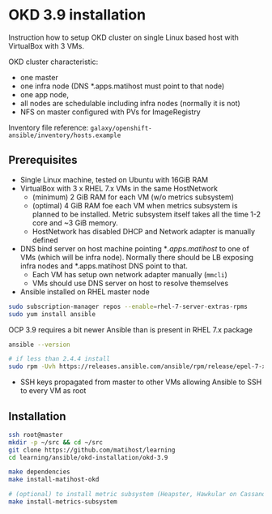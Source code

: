# OKD 3.9 installation

Instruction how to setup OKD cluster on single Linux based host with VirtualBox with 3 VMs.

OKD cluster characteristic:

* one master
* one infra node (DNS *.apps.matihost must point to that node)
* one app node,
* all nodes are schedulable including infra nodes (normally it is not)
* NFS on master configured with PVs for ImageRegistry

Inventory file reference: `galaxy/openshift-ansible/inventory/hosts.example`

## Prerequisites

* Single Linux machine, tested on Ubuntu with 16GiB  RAM
* VirtualBox with 3 x RHEL 7.x VMs in the same HostNetwork
  * (minimum) 2 GiB RAM for each VM  (w/o metrics subsystem)
  * (optimal) 4 GiB RAM foe each VM when metrics subsystem is planned to be installed. Metric subsystem itself takes all the time 1-2 core and ~3 GiB memory.
  * HostNetwork has disabled DHCP and Network adapter is manually defined
* DNS bind server on host machine pointing **.apps.matihost*  to one of VMs (which will be infra node). Normally there should be LB exposing infra nodes and *.apps.matihost DNS point to that.
  * Each VM has setup own network adapter manually (`mmcli`)
  * VMs should use DNS server on host to resolve themselves
* Ansible installed on RHEL master node

```bash
sudo subscription-manager repos --enable=rhel-7-server-extras-rpms
sudo yum install ansible
```

OCP 3.9 requires a bit newer Ansible than is present in RHEL 7.x package

```bash
ansible --version

# if less than 2.4.4 install
sudo rpm -Uvh https://releases.ansible.com/ansible/rpm/release/epel-7-x86_64/ansible-2.4.4.0-1.el7.ans.noarch.rpm
```

* SSH keys propagated from master to other VMs allowing Ansible to SSH to every VM as root

## Installation

```bash
ssh root@master
mkdir -p ~/src && cd ~/src
git clone https://github.com/matihost/learning
cd learning/ansible/okd-installation/okd-3.9

make dependencies
make install-matihost-okd

# (optional) to install metric subsystem (Heapster, Hawkular on Cassandra) afterwards
make install-metrics-subsystem
```